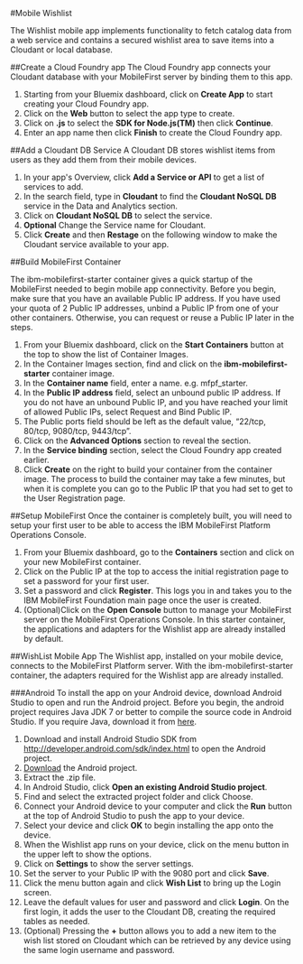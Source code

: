 #Mobile Wishlist

The Wishlist mobile app implements functionality to fetch catalog data from a web service and contains a secured wishlist area to save items into a Cloudant or local database.

##Create a Cloud Foundry app
The Cloud Foundry app connects your Cloudant database with your MobileFirst server by binding them to this app.

1. Starting from your Bluemix dashboard, click on **Create App** to start creating your Cloud Foundry app.
2. Click on the **Web** button to select the app type to create.
3. Click on **.js** to select the **SDK for Node.js(TM)** then click **Continue**.
4. Enter an app name then click **Finish** to create the Cloud Foundry app.

##Add a Cloudant DB Service
A Cloudant DB stores wishlist items from users as they add them from their mobile devices.

1. In your app's Overview, click **Add a Service or API** to get a list of services to add.
2. In the search field, type in **Cloudant** to find the **Cloudant NoSQL DB** service in the Data and Analytics section.
3. Click on **Cloudant NoSQL DB** to select the service.
4. **Optional** Change the Service name for Cloudant.
5. Click **Create** and then **Restage** on the following window to make the Cloudant service available to your app. 


##Build MobileFirst Container

The ibm-mobilefirst-starter container gives a quick startup of the MobileFirst needed to begin mobile app connectivity.
Before you begin, make sure that you have an available Public IP address. If you have used your quota of 2 Public IP addresses, unbind a Public IP from one of your other containers. Otherwise, you can request or reuse a Public IP later in the steps.

1. From your Bluemix dashboard, click on the **Start Containers** button at the top to show the list of Container Images.
2. In the Container Images section, find and click on the **ibm-mobilefirst-starter** container image.
3. In the **Container name** field, enter a name. e.g. mfpf_starter.
4. In the **Public IP address** field, select an unbound public IP address. If you do not have an unbound Public IP, and you have reached your limit of allowed Public IPs, select Request and Bind Public IP.
5. The Public ports field should be left as the default value, “22/tcp, 80/tcp, 9080/tcp, 9443/tcp”.
6. Click on the **Advanced Options** section to reveal the section.
7. In the **Service binding** section, select the Cloud Foundry app created earlier.
8. Click **Create** on the right to build your container from the container image. The process to build the container may take a few minutes, but when it is complete you can go to the Public IP that you had set to get to the User Registration page.

##Setup MobileFirst
Once the container is completely built, you will need to setup your first user to be able to access the IBM MobileFirst Platform Operations Console.

1. From your Bluemix dashboard, go to the **Containers** section and click on your new MobileFirst container.
2. Click on the Public IP at the top to access the initial registration page to set a password for your first user.
3. Set a password and click **Register**. This logs you in and takes you to the IBM MobileFirst Foundation main page once the user is created.
4. (Optional)Click on the **Open Console** button to manage your MobileFirst server on the MobileFirst Operations Console. In this starter container, the applications and adapters for the Wishlist app are already installed by default.

##WishList Mobile App
The Wishlist app, installed on your mobile device, connects to the MobileFirst Platform server. With the ibm-mobilefirst-starter container, the adapters required for the Wishlist app are already installed.


###Android
To install the app on your Android device, download Android Studio to open and run the Android project.
Before you begin, the android project requires Java JDK 7 or better to compile the source code in Android Studio. If you require Java, download it from [here](http://www.oracle.com/technetwork/java/javase/downloads/jdk7-downloads-1880260.html).

1. Download and install Android Studio SDK from http://developer.android.com/sdk/index.html to open the Android project.
2. [Download](https://ibm.box.com/shared/static/qq10p5xhqxdszq1j9fqiuy12wnayadrf.zip) the Android project.
3. Extract the .zip file.
4. In Android Studio, click **Open an existing Android Studio project**.
5. Find and select the extracted project folder and click Choose.
6. Connect your Android device to your computer and click the **Run** button at the top of Android Studio to push the app to your device.
7. Select your device and click **OK** to begin installing the app onto the device.
8. When the Wishlist app runs on your device, click on the menu button in the upper left to show the options.
9. Click on **Settings** to show the server settings.
10. Set the server to your Public IP with the 9080 port and click **Save**.
11. Click the menu button again and click **Wish List**  to bring up the Login screen.
12. Leave the default values for user and password and click **Login**. On the first login, it adds the user to the Cloudant DB, creating the required tables as needed.
13. (Optional) Pressing the **+** button allows you to add a new item to the wish list stored on Cloudant which can be retrieved by any device using the same login username and password.
